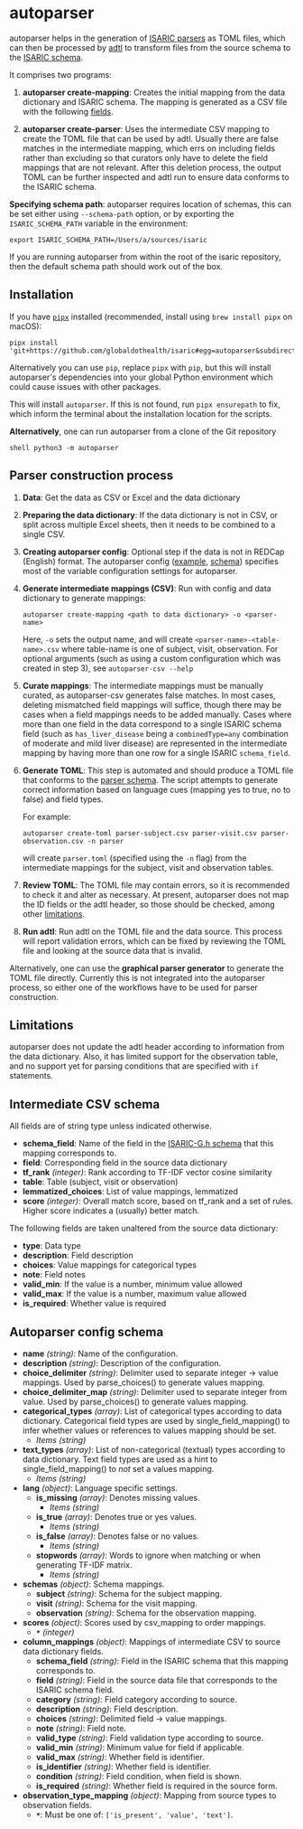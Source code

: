 # autoparser

autoparser helps in the generation of [ISARIC parsers](../isaric/parsers) as
TOML files, which can then be processed by
[adtl](https://github.com/globaldothealth/adtl) to transform files from the
source schema to the [ISARIC schema](../schemas/dev).

It comprises two programs:

1. **autoparser create-mapping**: Creates the initial mapping from the data dictionary and
   ISARIC schema. The mapping is generated as a CSV file with the following
   [fields](#intermediate-csv-schema).

2. **autoparser create-parser**: Uses the intermediate CSV mapping to create the TOML file
   that can be used by adtl. Usually there are false matches in the intermediate
   mapping, which errs on including fields rather than excluding so that
   curators only have to delete the field mappings that are not relevant. After
   this deletion process, the output TOML can be further inspected and adtl run
   to ensure data conforms to the ISARIC schema.

**Specifying schema path**: autoparser requires location of schemas, this can be
set either using `--schema-path` option, or
by exporting the `ISARIC_SCHEMA_PATH` variable in the environment:

```shell
export ISARIC_SCHEMA_PATH=/Users/a/sources/isaric
```

If you are running autoparser from within the root of the isaric repository,
then the default schema path should work out of the box.

## Installation

If you have [`pipx`](https://pypa.github.io/pipx/) installed (recommended, install using `brew install pipx` on macOS):

```shell
pipx install 'git+https://github.com/globaldothealth/isaric#egg=autoparser&subdirectory=autoparser'
```

Alternatively you can use `pip`, replace `pipx` with `pip`, but this will
install autoparser's dependencies into your global Python environment which
could cause issues with other packages.

This will install `autoparser`. If this is not
found, run `pipx ensurepath` to fix, which inform the terminal about the
installation location for the scripts.

**Alternatively**, one can run autoparser from a clone of the Git repository

``shell
python3 -m autoparser
``

## Parser construction process

1. **Data**: Get the data as CSV or Excel and the data dictionary
1. **Preparing the data dictionary**: If the data dictionary is not in CSV, or
   split across multiple Excel sheets, then it needs to be combined to a single
   CSV.
1. **Creating autoparser config**: Optional step if the data is not in REDCap
   (English) format. The autoparser config ([example](redcap-en.toml),
   [schema](#autoparser-config-schema)) specifies most of the variable
   configuration settings for autoparser.
1. **Generate intermediate mappings (CSV)**: Run with config and data dictionary
   to generate mappings:

   ```shell
   autoparser create-mapping <path to data dictionary> -o <parser-name>
   ```

   Here, `-o` sets the output name, and will create
   `<parser-name>-<table-name>.csv` where table-name is one of subject, visit,
   observation. For optional arguments (such as using a custom configuration
   which was created in step 3), see `autoparser-csv --help`

1. **Curate mappings**: The intermediate mappings must be manually curated, as
   autoparser-csv generates false matches. In most cases, deleting mismatched
   field mappings will suffice, though there may be cases when a field mappings
   needs to be added manually. Cases where more than one field in the data
   correspond to a single ISARIC schema field (such as `has_liver_disease` being
   a `combinedType=any` combination of moderate and mild liver disease) are
   represented in the intermediate mapping by having more than one row for a
   single ISARIC `schema_field`.

1. **Generate TOML**: This step is automated and should produce a TOML file that
   conforms to the [parser schema](../schemas/dev/parser.schema.json). The
   script attempts to generate correct information based on language cues
   (mapping yes to true, no to false) and field types.

   For example:

   ```shell
   autoparser create-toml parser-subject.csv parser-visit.csv parser-observation.csv -n parser
   ```

   will create `parser.toml` (specified using the `-n` flag) from the
   intermediate mappings for the subject, visit and observation tables.

1. **Review TOML**: The TOML file may contain errors, so it is recommended to
   check it and alter as necessary. At present, autoparser does not map the ID
   fields or the adtl header, so those should be checked, among other
   [limitations](#limitations).

1. **Run adtl**: Run adtl on the TOML file and the data source. This process
   will report validation errors, which can be fixed by reviewing the TOML file
   and looking at the source data that is invalid.

Alternatively, one can use the **graphical parser generator** to generate the TOML
file directly. Currently this is not integrated into the autoparser process, so
either one of the workflows have to be used for parser construction.

## Limitations

autoparser does not update the adtl header according to information from the
data dictionary. Also, it has limited support for the observation table, and no
support yet for parsing conditions that are specified with `if` statements.

## Intermediate CSV schema

All fields are of string type unless indicated otherwise.

* **schema_field**: Name of the field in the [ISARIC-G.h schema](../schemas)
  that this mapping corresponds to.
* **field**: Corresponding field in the source data dictionary
* **tf_rank** *(integer)*: Rank according to TF-IDF vector cosine similarity
* **table**: Table (subject, visit or observation)
* **lemmatized_choices**: List of value mappings, lemmatized
* **score** *(integer)*: Overall match score, based on tf_rank and a set of rules.
  Higher score indicates a (usually) better match.

The following fields are taken unaltered from the source data dictionary:

* **type**: Data type
* **description**: Field description
* **choices**: Value mappings for categorical types
* **note**: Field notes
* **valid_min**: If the value is a number, minimum value allowed
* **valid_max**: If the value is a number, maximum value allowed
* **is_required**: Whether value is required

## Autoparser config schema

* **name** *(string)*: Name of the configuration.
* **description** *(string)*: Description of the configuration.
* **choice_delimiter** *(string)*: Delimiter used to separate integer -> value mappings. Used by parse_choices() to generate values mapping.
* **choice_delimiter_map** *(string)*: Delimiter used to separate integer from value. Used by parse_choices() to generate values mapping.
* **categorical_types** *(array)*: List of categorical types according to data dictionary. Categorical field types are used by single_field_mapping() to infer whether values or references to values mapping should be set.
  * *Items* *(string)*
* **text_types** *(array)*: List of non-categorical (textual) types according to data dictionary. Text field types are used as a hint to single_field_mapping() to *not* set a values mapping.
  * *Items* *(string)*
* **lang** *(object)*: Language specific settings.
  * **is_missing** *(array)*: Denotes missing values.
    * *Items* *(string)*
  * **is_true** *(array)*: Denotes true or yes values.
    * *Items* *(string)*
  * **is_false** *(array)*: Denotes false or no values.
    * *Items* *(string)*
  * **stopwords** *(array)*: Words to ignore when matching or when generating TF-IDF matrix.
    * *Items* *(string)*
* **schemas** *(object)*: Schema mappings.
  * **subject** *(string)*: Schema for the subject mapping.
  * **visit** *(string)*: Schema for the visit mapping.
  * **observation** *(string)*: Schema for the observation mapping.
* **scores** *(object)*: Scores used by csv_mapping to order mappings.
  * **`*`** *(integer)*
* **column_mappings** *(object)*: Mappings of intermediate CSV to source data dictionary fields.
  * **schema_field** *(string)*: Field in the ISARIC schema that this mapping corresponds to.
  * **field** *(string)*: Field in the source data file that corresponds to the ISARIC schema field.
  * **category** *(string)*: Field category according to source.
  * **description** *(string)*: Field description.
  * **choices** *(string)*: Delimited field -> value mappings.
  * **note** *(string)*: Field note.
  * **valid_type** *(string)*: Field validation type according to source.
  * **valid_min** *(string)*: Minimum value for field if applicable.
  * **valid_max** *(string)*: Whether field is identifier.
  * **is_identifier** *(string)*: Whether field is identifier.
  * **condition** *(string)*: Field condition, when field is shown.
  * **is_required** *(string)*: Whether field is required in the source form.
* **observation_type_mapping** *(object)*: Mapping from source types to observation fields.
  * **`*`**: Must be one of: `['is_present', 'value', 'text']`.

